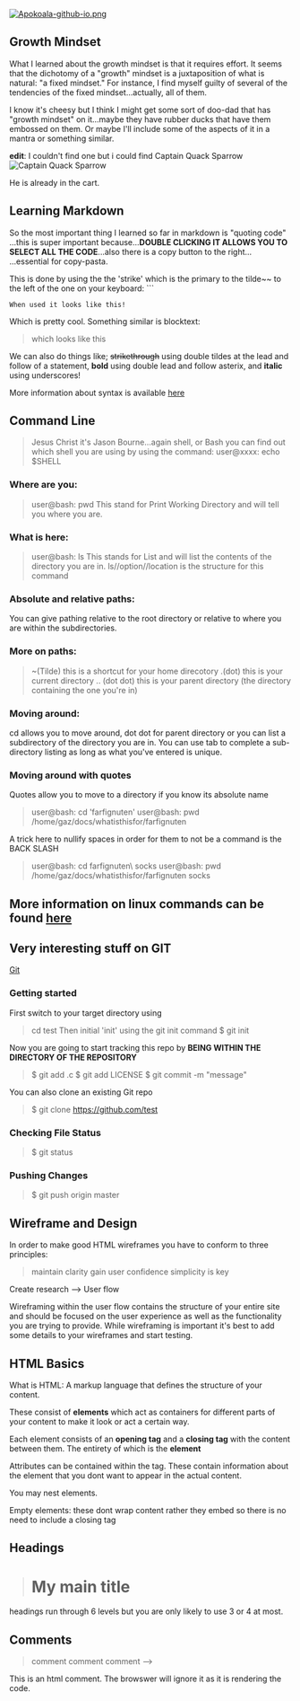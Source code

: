 [![Apokoala-github-io.png](https://i.postimg.cc/7h9LkMgX/Apokoala-github-io.png)](https://postimg.cc/fS3s7dq0)

## Growth Mindset

What I learned about the growth mindset is that it requires effort. It seems that the dichotomy of a "growth" mindset is a juxtaposition of what is natural: "a fixed mindset." For instance, I find myself guilty of several of the tendencies of the fixed mindset...actually, all of them.

I know it's cheesy but I think I might get some sort of doo-dad that has "growth mindset" on it...maybe they have rubber ducks that have them embossed on them. Or maybe I'll include some of the aspects of it in a mantra or something similar.

__edit__: I couldn't find one but i could find Captain Quack Sparrow
![Captain Quack Sparrow](https://m.media-amazon.com/images/I/61MbPW--ONL._AC_SX466_.jpg)

He is already in the cart.

## Learning Markdown

So the most important thing I learned so far in markdown is "quoting code" ...this is super important because...__DOUBLE CLICKING IT ALLOWS YOU TO SELECT ALL THE CODE__...also there is a copy button to the right... ...essential for copy-pasta.

This is done by using the the 'strike' which is the primary to the tilde~~ to the left of the one on your keyboard: ```

```
When used it looks like this!
```
Which is pretty cool.
Something similar is blocktext:
> which
> looks like
> this

 We can also do things like;
~~strikethrough~~ using double tildes at the lead and follow of a statement, **bold** using double lead and follow asterix, and __italic__ using underscores!

More information about syntax is available [here](https://docs.github.com/en/get-started/writing-on-github/getting-started-with-writing-and-formatting-on-github/basic-writing-and-formatting-syntax)

## Command Line

>Jesus Christ it's Jason Bourne...again shell, or Bash
>you can find out which shell you are using by using the command:
>user@xxxx: echo $SHELL

### Where are you:
>user@bash: pwd
This stand for Print Working Directory and will tell you where you are.

### What is here:
>user@bash: ls
This stands for List and will list the contents of the directory you are in.
>ls//option//location is the structure for this command

### Absolute and relative paths:
You can give pathing relative to the root directory or relative to where you are within the subdirectories. 

### More on paths:
>~(Tilde) this is a shortcut for your home direcotory
>.(dot) this is your current directory
>.. (dot dot) this is your parent directory (the directory containing the one you're in)

### Moving around:
cd allows you to move around, dot dot for parent directory or you can list a subdirectory of the directory you are in. You can use tab to complete a sub-directory listing as long as what you've entered is unique.

### Moving around with quotes
Quotes allow you to move to a directory if you know its absolute name

>user@bash: cd 'farfignuten'
>user@bash: pwd
>/home/gaz/docs/whatisthisfor/farfignuten

A trick here to nullify spaces in order for them to not be a command is the BACK SLASH

>user@bash: cd farfignuten\ socks
>user@bash: pwd
>/home/gaz/docs/whatisthisfor/farfignuten socks

## More information on linux commands can be found [here](https://ryanstutorials.net/linuxtutorial/filemanipulation.php)


## Very interesting stuff on GIT
[Git](https://blog.udemy.com/git-tutorial-a-comprehensive-guide/)

### Getting started

First switch to your target directory using
> cd test
Then initial 'init' using the git init command
>$ git init

Now you are going to start tracking this repo by __BEING WITHIN THE DIRECTORY OF THE REPOSITORY__
>$ git add .c
>$ git add LICENSE
>$ git commit -m "message"

You can also clone an existing Git repo
>$ git clone https://github.com/test

### Checking File Status
>$ git status

### Pushing Changes
>$ git push origin master

## Wireframe and Design

In order to make good HTML wireframes you have to conform to three principles:

>maintain clarity
>gain user confidence
>simplicity is key

Create research --> User flow

Wireframing within the user flow contains the structure of your entire site and should be focused on the user experience as well as the functionality you are trying to provide. While wireframing is important it's best to add some details to your wireframes and start testing.

## HTML Basics

What is HTML: A markup language that defines the structure of your content.

These consist of **elements** which act as containers for different parts of your content to make it look or act a certain way. 

Each element consists of an __opening tag__ and a __closing tag__ with the content between them. The entirety of which is the **element**

Attributes can be contained within the tag. These contain information about the element that you dont want to appear in the actual content.

You may nest elements.

Empty elements: these dont wrap content rather they embed so there is no need to include a closing tag

## Headings

><h1>My main title</h1>

headings run through 6 levels but you are only likely to use 3 or 4 at most.

## Comments

><!--> comment comment comment -->
This is an html comment. The browswer will ignore it as it is rendering the code.